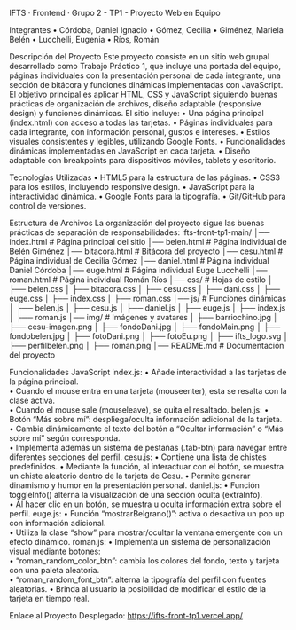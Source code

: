 IFTS · Frontend · Grupo 2 - TP1 - Proyecto Web en Equipo

Integrantes
•	Córdoba, Daniel Ignacio
•	Gómez, Cecilia
•	Giménez, Mariela Belén
•	Lucchelli, Eugenia
•	Ríos, Román

Descripción del Proyecto
Este proyecto consiste en un sitio web grupal desarrollado como Trabajo Práctico 1, que incluye una portada del equipo, páginas individuales con la presentación personal de cada integrante, una sección de bitácora y funciones dinámicas implementadas con JavaScript.
El objetivo principal es aplicar HTML, CSS y JavaScript siguiendo buenas prácticas de organización de archivos, diseño adaptable (responsive design) y funciones dinámicas.
El sitio incluye:
•	Una página principal (index.html) con acceso a todas las tarjetas.
•	Páginas individuales para cada integrante, con información personal, gustos e intereses.
•	Estilos visuales consistentes y legibles, utilizando Google Fonts.
•	Funcionalidades dinámicas implementadas en JavaScript en cada tarjeta.
•	Diseño adaptable con breakpoints para dispositivos móviles, tablets y escritorio.

Tecnologías Utilizadas
•	HTML5 para la estructura de las páginas.
•	CSS3 para los estilos, incluyendo responsive design.
•	JavaScript para la interactividad dinámica.
•	Google Fonts para la tipografía.
•	Git/GitHub para control de versiones.

Estructura de Archivos
La organización del proyecto sigue las buenas prácticas de separación de responsabilidades:
ifts-front-tp1-main/
│── index.html            # Página principal del sitio
│── belen.html            # Página individual de Belén Giménez
│── bitacora.html         # Bitácora del proyecto
│── cesu.html             # Página individual de Cecilia Gómez
│── daniel.html           # Página individual Daniel Córdoba
│── euge.html             # Página individual Euge Lucchelli
│── roman.html            # Página individual Román Ríos
│── css/                  # Hojas de estilo
│   ├── belen.css
│   ├── bitacora.css
│   ├── cesu.css
│   ├── dani.css
│   ├── euge.css
│   ├── index.css
│   ├── roman.css
│── js/                      # Funciones dinámicas
│   ├── belen.js
│   ├── cesu.js
│   ├── daniel.js
│   ├── euge.js
│   ├── index.js
│   ├── roman.js
│── img/                     # Imágenes y avatares
│   ├── barriochino.jpg
│   ├── cesu-imagen.png
│   ├── fondoDani.jpg
│   ├── fondoMain.png
│   ├── fondobelen.jpg
│   ├── fotoDani.png
│   ├── fotoEu.png
│   ├── ifts_logo.svg
│   ├── perfilbelen.png
│   ├── roman.png
│── README.md                # Documentación del proyecto

Funcionalidades JavaScript
index.js:
•	Añade interactividad a las tarjetas de la página principal.  
•	Cuando el mouse entra en una tarjeta (mouseenter), esta se resalta con la clase activa.  
•	Cuando el mouse sale (mouseleave), se quita el resaltado.
belen.js:
•	Botón “Más sobre mí”: despliega/oculta información adicional de la tarjeta.  
•	Cambia dinámicamente el texto del botón a “Ocultar información” o “Más sobre mí” según corresponda.  
•	Implementa además un sistema de pestañas (.tab-btn) para navegar entre diferentes secciones del perfil.
cesu.js:
•	Contiene una lista de chistes predefinidos.
•	Mediante la función, al interactuar con el botón, se muestra un chiste aleatorio dentro de la tarjeta de Cesu.
•	Permite generar dinamismo y humor en la presentación personal.
daniel.js:
•	Función toggleInfo() alterna la visualización de una sección oculta (extraInfo).  
•	Al hacer clic en un botón, se muestra u oculta información extra sobre el perfil.
euge.js:
•	Función “mostrarBelgrano()”: activa o desactiva un pop up con información adicional.  
•	Utiliza la clase “show” para mostrar/ocultar la ventana emergente con un efecto dinámico.
roman.js:
•	Implementa un sistema de personalización visual mediante botones:  
•	“roman_random_color_btn”: cambia los colores del fondo, texto y tarjeta con una paleta aleatoria.  
•	“roman_random_font_btn”: alterna la tipografía del perfil con fuentes aleatorias.
•	Brinda al usuario la posibilidad de modificar el estilo de la tarjeta en tiempo real.  

Enlace al Proyecto Desplegado: https://ifts-front-tp1.vercel.app/



